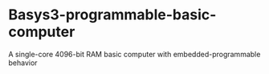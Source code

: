 # Basys3-programmable-basic-computer
A single-core 4096-bit RAM basic computer with embedded-programmable behavior
